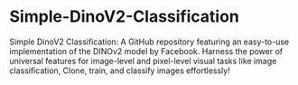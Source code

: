 # Simple-DinoV2-Classification
Simple DinoV2 Classification: A GitHub repository featuring an easy-to-use implementation of the DINOv2 model by Facebook. Harness the power of universal features for image-level and pixel-level visual tasks like image classification, Clone, train, and classify images effortlessly!
